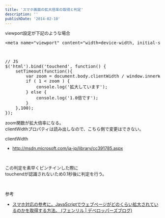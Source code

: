 ```yaml
---
title: 'スマホ画面の拡大倍率の取得と判定'
description: ''
publishDate: '2014-02-10'
---
```


<p>viewport設定が下記のような場合</p>
<pre class="brush: xml; title: ; notranslate" title="">&lt;meta name="viewport" content="width=device-width, initial-scale=1.0, minimum-scale=1.0, maximum-scale=2.0" /&gt;
</pre>
<p>&nbsp;</p>
<pre class="brush: jscript; title: ; notranslate" title="">// JS
$('html').bind('touchend', function() {
	setTimeout(function(){
		var zoom = document.body.clientWidth / window.innerWidth;
		if ( 1 &lt; zoom ) {
			console.log('拡大しています');
		} else {
			console.log('1.0倍です');
		}
	},100);
});
</pre>
<p>zoom関数が拡大倍率になる。<br>
clientWidthプロパティは読み出しなので、こちら側で変更はできない。</p>
<p>clientWidth</p>
<ul>
<li><a href="http://msdn.microsoft.com/ja-jp/library/cc391785.aspx">http://msdn.microsoft.com/ja-jp/library/cc391785.aspx</a></li>
</ul>
<p>&nbsp;</p>
<p>この判定を素早くピンチインした際に<br>
touchendが認識されないため0.1秒後に判定を行う。</p>
<p>&nbsp;</p>
<p>参考</p>
<ul>
<li><a href="http://blog.fenrir-inc.com/jp/2011/12/web-zoomer.html">スマホ対応の参考に。JavaScriptでウェブページがどのくらい拡大されているのかを取得する方法。 (フェンリル | デベロッパーズブログ)</a></li>
</ul>

